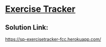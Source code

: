# [Exercise Tracker](https://www.freecodecamp.org/learn/apis-and-microservices/apis-and-microservices-projects/exercise-tracker)

## Solution Link:
https://sp-exercisetracker-fcc.herokuapp.com/